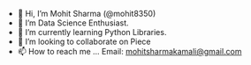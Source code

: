 - 👋 Hi, I’m Mohit Sharma (@mohit8350)
- 👀 I’m Data Science Enthusiast.
- 🌱 I’m currently learning Python Libraries.
- 💞️ I’m looking to collaborate on Piece
- 📫 How to reach me ... Email: mohitsharmakamali@gmail.com

<!---
mohit8350/mohit8350 is a Learner repository because its `README.md` (this file) appears on your GitHub profile.
You can click the Preview link to take a look at your changes.
--->
